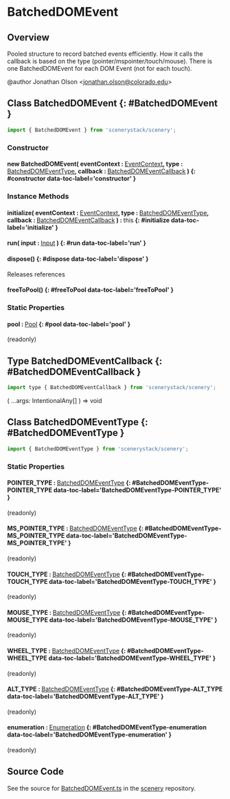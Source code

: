 # BatchedDOMEvent

## Overview

Pooled structure to record batched events efficiently. How it calls the callback is based on the type
(pointer/mspointer/touch/mouse). There is one BatchedDOMEvent for each DOM Event (not for each touch).

@author Jonathan Olson &lt;jonathan.olson@colorado.edu&gt;

## Class BatchedDOMEvent {: #BatchedDOMEvent }


```js
import { BatchedDOMEvent } from 'scenerystack/scenery';
```
### Constructor

#### new BatchedDOMEvent( eventContext : <span style="font-weight: 400;">[EventContext](../scenery/EventContext.md)</span>, type : <span style="font-weight: 400;">[BatchedDOMEventType](../scenery/BatchedDOMEvent.md#BatchedDOMEventType)</span>, callback : <span style="font-weight: 400;">[BatchedDOMEventCallback](../scenery/BatchedDOMEvent.md#BatchedDOMEventCallback)</span> ) {: #constructor data-toc-label='constructor' }

### Instance Methods

#### initialize( eventContext : <span style="font-weight: 400;">[EventContext](../scenery/EventContext.md)</span>, type : <span style="font-weight: 400;">[BatchedDOMEventType](../scenery/BatchedDOMEvent.md#BatchedDOMEventType)</span>, callback : <span style="font-weight: 400;">[BatchedDOMEventCallback](../scenery/BatchedDOMEvent.md#BatchedDOMEventCallback)</span> ) : <span style="font-weight: 400;"><span style="color: hsla(calc(var(--md-hue) + 180deg),80%,40%,1);">this</span></span> {: #initialize data-toc-label='initialize' }

#### run( input : <span style="font-weight: 400;">[Input](../scenery/Input.md)</span> ) {: #run data-toc-label='run' }

#### dispose() {: #dispose data-toc-label='dispose' }

Releases references

#### freeToPool() {: #freeToPool data-toc-label='freeToPool' }

### Static Properties

#### pool : <span style="font-weight: 400;">[Pool](../phet-core/Pool.md)</span> {: #pool data-toc-label='pool' }

(readonly)



## Type BatchedDOMEventCallback {: #BatchedDOMEventCallback }


```js
import type { BatchedDOMEventCallback } from 'scenerystack/scenery';
```


( ...args: IntentionalAny[] ) =&gt; <span style="color: hsla(calc(var(--md-hue) + 180deg),80%,40%,1);">void</span>



## Class BatchedDOMEventType {: #BatchedDOMEventType }


```js
import { BatchedDOMEventType } from 'scenerystack/scenery';
```
### Static Properties

#### POINTER_TYPE : <span style="font-weight: 400;">[BatchedDOMEventType](../scenery/BatchedDOMEvent.md#BatchedDOMEventType)</span> {: #BatchedDOMEventType-POINTER_TYPE data-toc-label='BatchedDOMEventType-POINTER_TYPE' }

(readonly)

#### MS_POINTER_TYPE : <span style="font-weight: 400;">[BatchedDOMEventType](../scenery/BatchedDOMEvent.md#BatchedDOMEventType)</span> {: #BatchedDOMEventType-MS_POINTER_TYPE data-toc-label='BatchedDOMEventType-MS_POINTER_TYPE' }

(readonly)

#### TOUCH_TYPE : <span style="font-weight: 400;">[BatchedDOMEventType](../scenery/BatchedDOMEvent.md#BatchedDOMEventType)</span> {: #BatchedDOMEventType-TOUCH_TYPE data-toc-label='BatchedDOMEventType-TOUCH_TYPE' }

(readonly)

#### MOUSE_TYPE : <span style="font-weight: 400;">[BatchedDOMEventType](../scenery/BatchedDOMEvent.md#BatchedDOMEventType)</span> {: #BatchedDOMEventType-MOUSE_TYPE data-toc-label='BatchedDOMEventType-MOUSE_TYPE' }

(readonly)

#### WHEEL_TYPE : <span style="font-weight: 400;">[BatchedDOMEventType](../scenery/BatchedDOMEvent.md#BatchedDOMEventType)</span> {: #BatchedDOMEventType-WHEEL_TYPE data-toc-label='BatchedDOMEventType-WHEEL_TYPE' }

(readonly)

#### ALT_TYPE : <span style="font-weight: 400;">[BatchedDOMEventType](../scenery/BatchedDOMEvent.md#BatchedDOMEventType)</span> {: #BatchedDOMEventType-ALT_TYPE data-toc-label='BatchedDOMEventType-ALT_TYPE' }

(readonly)

#### enumeration : <span style="font-weight: 400;">[Enumeration](../phet-core/Enumeration.md)</span> {: #BatchedDOMEventType-enumeration data-toc-label='BatchedDOMEventType-enumeration' }

(readonly)



## Source Code

See the source for [BatchedDOMEvent.ts](https://github.com/phetsims/scenery/blob/main/js/input/BatchedDOMEvent.ts) in the [scenery](https://github.com/phetsims/scenery) repository.
